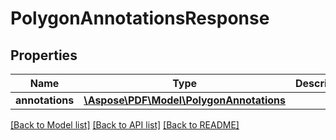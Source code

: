 # PolygonAnnotationsResponse

## Properties
Name | Type | Description | Notes
------------ | ------------- | ------------- | -------------
**annotations** | [**\Aspose\PDF\Model\PolygonAnnotations**](PolygonAnnotations.md) |  | [optional] 

[[Back to Model list]](../README.md#documentation-for-models) [[Back to API list]](../README.md#documentation-for-api-endpoints) [[Back to README]](../README.md)


